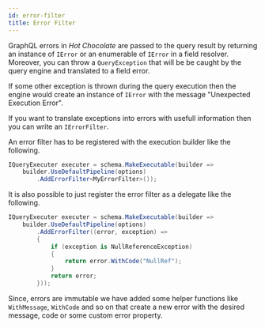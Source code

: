 ```yaml
---
id: error-filter
title: Error Filter
---
```


GraphQL errors in _Hot Chocolate_ are passed to the query result by returning an instance of `IError` or an enumerable of `IError` in a field resolver. Moreover, you can throw a `QueryException` that will be be caught by the query engine and translated to a field error. 

If some other exception is thrown during the query execution then the engine would create an instance of `IError` with the message "Unexpected Execution Error".

If you want to translate exceptions into errors with usefull information then you can write an `IErrorFilter`.

An error filter has to be registered with the execution builder like the following.

```csharp
IQueryExecuter executer = schema.MakeExecutable(builder =>
    builder.UseDefaultPipeline(options)
        .AddErrorFilter<MyErrorFilter>());
```

It is also possible to just register the error filter as a delegate like the following.

```csharp
IQueryExecuter executer = schema.MakeExecutable(builder =>
    builder.UseDefaultPipeline(options)
        .AddErrorFilter((error, exception) =>
        {
            if (exception is NullReferenceException)
            {
                return error.WithCode("NullRef");
            }
            return error;
        }));
```

Since, errors are immutable we have added some helper functions like `WithMessage`, `WithCode` and so on that create a new error with the desired message, code or some custom error property.